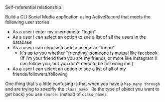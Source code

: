 Self-referential relationship

Build a CLI Social Media application using ActiveRecord that meets the following user stories

* As a user i enter my username to "login"
* As a user i can select an option to see a list of all the users in the database
* As a user i can choose to add a user as a "friend"
  * It's up to you whether "friending" someone is mutual like facebook (If I'm your friend then you are my friend), or more like instagram (I can follow you, but you don't need to be following me )
* As a user I can select an option to see a list of all of my friends/followers/following

One thing that's a little confusing is that when you have a `has_many through` and are trying to specifiy the `class_name:` (ie the type of object you want to get back) you use `source:` instead of `class_name:`.
